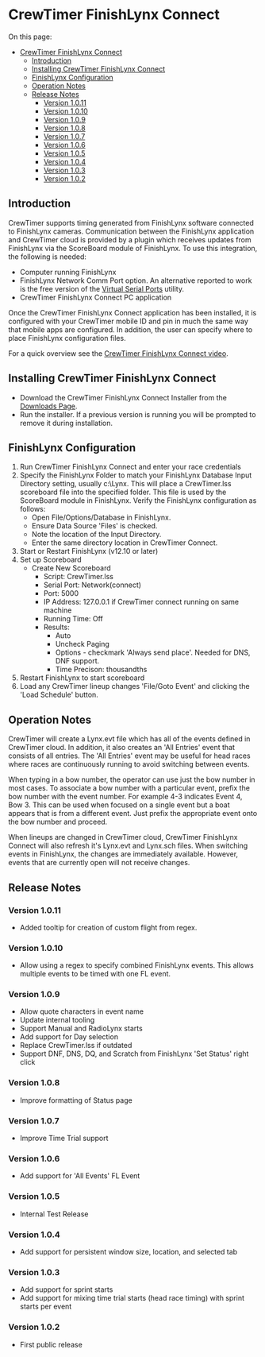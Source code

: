 # CrewTimer FinishLynx Connect

On this page:
<!-- TOC -->

- [CrewTimer FinishLynx Connect](#crewtimer-finishlynx-connect)
  - [Introduction](#introduction)
  - [Installing CrewTimer FinishLynx Connect](#installing-crewtimer-finishlynx-connect)
  - [FinishLynx Configuration](#finishlynx-configuration)
  - [Operation Notes](#operation-notes)
  - [Release Notes](#release-notes)
    - [Version 1.0.11](#version-1011)
    - [Version 1.0.10](#version-1010)
    - [Version 1.0.9](#version-109)
    - [Version 1.0.8](#version-108)
    - [Version 1.0.7](#version-107)
    - [Version 1.0.6](#version-106)
    - [Version 1.0.5](#version-105)
    - [Version 1.0.4](#version-104)
    - [Version 1.0.3](#version-103)
    - [Version 1.0.2](#version-102)

## Introduction

CrewTimer supports timing generated from FinishLynx software connected to FinishLynx cameras.
Communication between the FinishLynx application and CrewTimer cloud is provided by a plugin which
receives updates from FinishLynx via the ScoreBoard module of FinishLynx.  To use this
integration, the following is needed:

- Computer running FinishLynx
- FinishLynx Network Comm Port option.  An alternative reported to work is the free version of the [Virtual Serial Ports](https://freevirtualserialports.com/) utility.
- CrewTimer FinishLynx Connect PC application

Once the CrewTimer FinishLynx Connect application has been installed, it is configured with
your CrewTimer mobile ID and pin in much the same way that mobile apps are configured.  In
addition, the user can specify where to place FinishLynx configuration files.

For a quick overview see the [CrewTimer FinishLynx Connect video](https://www.youtube.com/watch?v=633Bw2ub20Q).

## Installing CrewTimer FinishLynx Connect

- Download the CrewTimer FinishLynx Connect Installer from the [Downloads Page](https://admin.crewtimer.com/help/Downloads).
- Run the installer.  If a previous version is running you will be prompted to remove it during installation.

## FinishLynx Configuration

1. Run CrewTimer FinishLynx Connect and enter your race credentials
2. Specify the FinishLynx Folder to match your FinishLynx Database Input Directory setting, usually c:\\Lynx.  This will place a CrewTimer.lss scoreboard file into the specified folder.  This file is used by the ScoreBoard module in FinishLynx.  Verify the FinishLynx configuration as follows:
   - Open File/Options/Database in FinishLynx.
   - Ensure Data Source 'Files' is checked.
   - Note the location of the Input Directory.
   - Enter the same directory location in CrewTimer Connect.
3. Start or Restart FinishLynx (v12.10 or later)
4. Set up Scoreboard
   - Create New Scoreboard
      - Script: CrewTimer.lss
      - Serial Port: Network(connect)
      - Port: 5000
      - IP Address: 127.0.0.1 if CrewTimer connect running on same machine
      - Running Time: Off
      - Results:
          - Auto
          - Uncheck Paging
          - Options - checkmark 'Always send place'.  Needed for DNS, DNF support.
          - Time Precison: thousandths
5. Restart FinishLynx to start scoreboard
6. Load any CrewTimer lineup changes 'File/Goto Event' and clicking the 'Load Schedule' button.

## Operation Notes

CrewTimer will create a Lynx.evt file which has all of the events defined in CrewTimer cloud.  In
addition, it also creates an 'All Entries' event that consists of all entries.  The 'All Entries' event may be useful
for head races where races are continuously running to avoid switching between events.

When typing in a bow number, the operator can use just the bow number in most cases.  To associate a bow
number with a particular event, prefix the bow number with the event number.  For example 4-3 indicates Event 4, Bow 3.
This can be used when focused on a single event but a boat appears that is from a different event.  Just prefix the
appropriate event onto the bow number and proceed.

When lineups are changed in CrewTimer cloud, CrewTimer FinishLynx Connect will also refresh it's Lynx.evt and Lynx.sch files.
When switching events in FinishLynx, the changes are immediately available.  However, events that are currently open will not receive changes.

## Release Notes

### Version 1.0.11

- Added tooltip for creation of custom flight from regex.

### Version 1.0.10

- Allow using a regex to specify combined FinishLynx events.  This allows multiple events to be timed with one FL event.

### Version 1.0.9

- Allow quote characters in event name
- Update internal tooling
- Support Manual and RadioLynx starts
- Add support for Day selection
- Replace CrewTimer.lss if outdated
- Support DNF, DNS, DQ, and Scratch from FinishLynx 'Set Status' right click

### Version 1.0.8

- Improve formatting of Status page

### Version 1.0.7

- Improve Time Trial support

### Version 1.0.6

- Add support for 'All Events' FL Event

### Version 1.0.5

- Internal Test Release

### Version 1.0.4

- Add support for persistent window size, location, and selected tab

### Version 1.0.3

- Add support for sprint starts
- Add support for mixing time trial starts (head race timing) with sprint starts per event

### Version 1.0.2

- First public release

